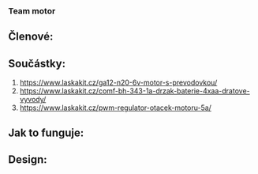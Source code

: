 ### Team motor

## Členové:

## Součástky: 
1. https://www.laskakit.cz/ga12-n20-6v-motor-s-prevodovkou/
2. https://www.laskakit.cz/comf-bh-343-1a-drzak-baterie-4xaa-dratove-vyvody/
3. https://www.laskakit.cz/pwm-regulator-otacek-motoru-5a/

## Jak to funguje:

## Design:
